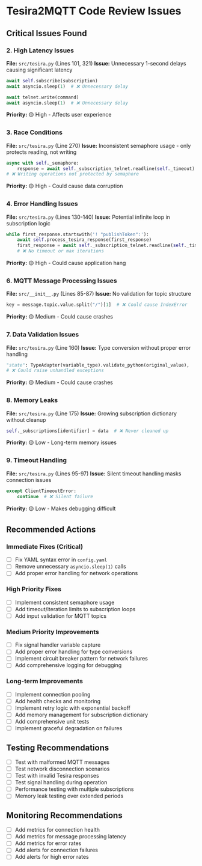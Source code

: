 # Tesira2MQTT Code Review Issues

## Critical Issues Found

### 2. High Latency Issues
**File:** `src/tesira.py` (Lines 101, 321)
**Issue:** Unnecessary 1-second delays causing significant latency
```python
await self.subscribe(subscription)
await asyncio.sleep(1)  # ❌ Unnecessary delay

await telnet.write(command)
await asyncio.sleep(1)  # ❌ Unnecessary delay
```
**Priority:** 🟡 High - Affects user experience

### 3. Race Conditions
**File:** `src/tesira.py` (Line 270)
**Issue:** Inconsistent semaphore usage - only protects reading, not writing
```python
async with self._semaphore:
    response = await self._subscription_telnet.readline(self._timeout)
# ❌ Writing operations not protected by semaphore
```
**Priority:** 🟡 High - Could cause data corruption

### 4. Error Handling Issues
**File:** `src/tesira.py` (Lines 130-140)
**Issue:** Potential infinite loop in subscription logic
```python
while first_response.startswith('! "publishToken":'):
    await self.process_tesira_response(first_response)
    first_response = await self._subscription_telnet.readline(self._timeout)
    # ❌ No timeout or max iterations
```
**Priority:** 🟡 High - Could cause application hang

### 6. MQTT Message Processing Issues
**File:** `src/__init__.py` (Lines 85-87)
**Issue:** No validation for topic structure
```python
key = message.topic.value.split("/")[1]  # ❌ Could cause IndexError
```
**Priority:** 🟡 Medium - Could cause crashes

### 7. Data Validation Issues
**File:** `src/tesira.py` (Line 160)
**Issue:** Type conversion without proper error handling
```python
"state": TypeAdapter(variable_type).validate_python(original_value),
# ❌ Could raise unhandled exceptions
```
**Priority:** 🟡 Medium - Could cause crashes

### 8. Memory Leaks
**File:** `src/tesira.py` (Line 175)
**Issue:** Growing subscription dictionary without cleanup
```python
self._subscriptions[identifier] = data  # ❌ Never cleaned up
```
**Priority:** 🟡 Low - Long-term memory issues

### 9. Timeout Handling
**File:** `src/tesira.py` (Lines 95-97)
**Issue:** Silent timeout handling masks connection issues
```python
except ClientTimeoutError:
    continue  # ❌ Silent failure
```
**Priority:** 🟡 Low - Makes debugging difficult

## Recommended Actions

### Immediate Fixes (Critical)
- [ ] Fix YAML syntax error in `config.yaml`
- [ ] Remove unnecessary `asyncio.sleep(1)` calls
- [ ] Add proper error handling for network operations

### High Priority Fixes
- [ ] Implement consistent semaphore usage
- [ ] Add timeout/iteration limits to subscription loops
- [ ] Add input validation for MQTT topics

### Medium Priority Improvements
- [ ] Fix signal handler variable capture
- [ ] Add proper error handling for type conversions
- [ ] Implement circuit breaker pattern for network failures
- [ ] Add comprehensive logging for debugging

### Long-term Improvements
- [ ] Implement connection pooling
- [ ] Add health checks and monitoring
- [ ] Implement retry logic with exponential backoff
- [ ] Add memory management for subscription dictionary
- [ ] Add comprehensive unit tests
- [ ] Implement graceful degradation on failures

## Testing Recommendations

- [ ] Test with malformed MQTT messages
- [ ] Test network disconnection scenarios
- [ ] Test with invalid Tesira responses
- [ ] Test signal handling during operation
- [ ] Performance testing with multiple subscriptions
- [ ] Memory leak testing over extended periods

## Monitoring Recommendations

- [ ] Add metrics for connection health
- [ ] Add metrics for message processing latency
- [ ] Add metrics for error rates
- [ ] Add alerts for connection failures
- [ ] Add alerts for high error rates
